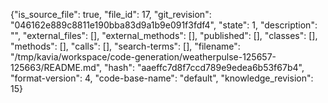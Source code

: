 {"is_source_file": true, "file_id": 17, "git_revision": "046162e889c8811e190bba83d9a1b9e091f3fdf4", "state": 1, "description": "", "external_files": [], "external_methods": [], "published": [], "classes": [], "methods": [], "calls": [], "search-terms": [], "filename": "/tmp/kavia/workspace/code-generation/weatherpulse-125657-125663/README.md", "hash": "aaeffc7d8f7ccd789e9edea6b53f67b4", "format-version": 4, "code-base-name": "default", "knowledge_revision": 15}